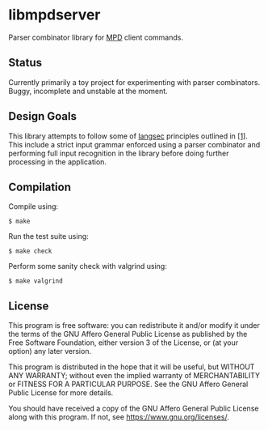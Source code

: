 # libmpdserver

Parser combinator library for [MPD][musicpd] client commands.

## Status

Currently primarily a toy project for experimenting with parser
combinators. Buggy, incomplete and unstable at the moment.

## Design Goals

This library attempts to follow some of [langsec][langsec website]
principles outlined in [\[1\]][curing the vulnerable parsers]. This
include a strict input grammar enforced using a parser combinator and
performing full input recognition in the library before doing further
processing in the application.

## Compilation

Compile using:

	$ make

Run the test suite using:

	$ make check

Perform some sanity check with valgrind using:

	$ make valgrind

## License

This program is free software: you can redistribute it and/or modify it
under the terms of the GNU Affero General Public License as published by
the Free Software Foundation, either version 3 of the License, or (at
your option) any later version.

This program is distributed in the hope that it will be useful, but
WITHOUT ANY WARRANTY; without even the implied warranty of
MERCHANTABILITY or FITNESS FOR A PARTICULAR PURPOSE. See the GNU Affero
General Public License for more details.

You should have received a copy of the GNU Affero General Public License
along with this program. If not, see <https://www.gnu.org/licenses/>.

[musicpd]: https://musicpd.org/
[langsec website]: http://langsec.org/
[curing the vulnerable parsers]: https://www.usenix.org/publications/login/spring2017/bratus
